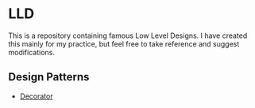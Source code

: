 # LLD

This is a repository containing famous Low Level Designs.
I have created this mainly for my practice, but feel free
to take reference and suggest modifications.


## Design Patterns

- [Decorator](https://github.com/heisastark/LLD/blob/main/src/DesignPatterns/Decorator.java)